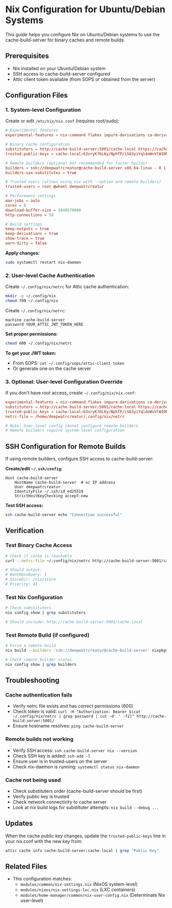 # Nix Configuration for Ubuntu/Debian Systems

This guide helps you configure Nix on Ubuntu/Debian systems to use the cache-build-server for binary caches and remote builds.

## Prerequisites

- Nix installed on your Ubuntu/Debian system
- SSH access to cache-build-server configured
- Attic client token available (from SOPS or obtained from the server)

## Configuration Files

### 1. System-level Configuration

Create or edit `/etc/nix/nix.conf` (requires root/sudo):

```conf
# Experimental features
experimental-features = nix-command flakes impure-derivations ca-derivations

# Binary cache configuration
substituters = http://cache-build-server:5001/cache-local https://cache.nixos.org
trusted-public-keys = cache-local:63xryK76L6y/NphTP/iS63yiYqldoWvVlWI0N8rgvBw= cache.nixos.org-1:6NCHdD59X431o0gWypbMrAURkbJ16ZPMQFGspcDShjY=

# Remote builders (optional but recommended for faster builds)
builders = ssh://deepwatrcreatur@cache-build-server x86_64-linux - 8 1 big-parallel
builders-use-substitutes = true

# Trusted users (allows using nix with --option and remote builders)
trusted-users = root @wheel deepwatrcreatur

# Performance settings
max-jobs = auto
cores = 0
download-buffer-size = 1048576000
http-connections = 50

# Build settings
keep-outputs = true
keep-derivations = true
show-trace = true
warn-dirty = false
```

**Apply changes:**
```bash
sudo systemctl restart nix-daemon
```

### 2. User-level Cache Authentication

Create `~/.config/nix/netrc` for Attic cache authentication:

```bash
mkdir -p ~/.config/nix
chmod 700 ~/.config/nix
```

Create `~/.config/nix/netrc`:
```
machine cache-build-server
password YOUR_ATTIC_JWT_TOKEN_HERE
```

**Set proper permissions:**
```bash
chmod 600 ~/.config/nix/netrc
```

**To get your JWT token:**
- From SOPS: `cat ~/.config/sops/attic-client-token`
- Or generate one on the cache server

### 3. Optional: User-level Configuration Override

If you don't have root access, create `~/.config/nix/nix.conf`:

```conf
experimental-features = nix-command flakes impure-derivations ca-derivations
substituters = http://cache-build-server:5001/cache-local https://cache.nixos.org
trusted-public-keys = cache-local:63xryK76L6y/NphTP/iS63yiYqldoWvVlWI0N8rgvBw= cache.nixos.org-1:6NCHdD59X431o0gWypbMrAURkbJ16ZPMQFGspcDShjY=
netrc-file = /home/deepwatrcreatur/.config/nix/netrc

# Note: User-level config cannot configure remote builders
# Remote builders require system-level configuration
```

## SSH Configuration for Remote Builds

If using remote builders, configure SSH access to cache-build-server:

**Create/edit `~/.ssh/config`:**
```
Host cache-build-server
    HostName cache-build-server  # or IP address
    User deepwatrcreatur
    IdentityFile ~/.ssh/id_ed25519
    StrictHostKeyChecking accept-new
```

**Test SSH access:**
```bash
ssh cache-build-server echo "Connection successful"
```

## Verification

### Test Binary Cache Access

```bash
# Check if cache is reachable
curl --netrc-file ~/.config/nix/netrc http://cache-build-server:5001/cache-local/nix-cache-info

# Should output:
# WantMassQuery: 1
# StoreDir: /nix/store
# Priority: 41
```

### Test Nix Configuration

```bash
# Check substituters
nix config show | grep substituters

# Should include: http://cache-build-server:5001/cache-local
```

### Test Remote Build (if configured)

```bash
# Force a remote build
nix build --builders 'ssh://deepwatrcreatur@cache-build-server' nixpkgs#hello

# Check remote builder status
nix config show | grep builders
```

## Troubleshooting

### Cache authentication fails

- Verify netrc file exists and has correct permissions (600)
- Check token is valid: `curl -H "Authorization: Bearer $(cat ~/.config/nix/netrc | grep password | cut -d' ' -f2)" http://cache-build-server:5001/`
- Ensure hostname resolves: `ping cache-build-server`

### Remote builds not working

- Verify SSH access: `ssh cache-build-server nix --version`
- Check SSH key is added: `ssh-add -l`
- Ensure user is in trusted-users on the server
- Check nix-daemon is running: `systemctl status nix-daemon`

### Cache not being used

- Check substituters order (cache-build-server should be first)
- Verify public key is trusted
- Check network connectivity to cache server
- Look at nix build logs for substituter attempts: `nix build --debug ...`

## Updates

When the cache public key changes, update the `trusted-public-keys` line in your nix.conf with the new key from:
```bash
attic cache info cache-build-server:cache-local | grep "Public Key"
```

## Related Files

- This configuration matches:
  - `modules/common/nix-settings.nix` (NixOS system-level)
  - `modules/nixos/nix-settings-lxc.nix` (LXC containers)
  - `modules/home-manager/common/nix-user-config.nix` (Determinate Nix user-level)
